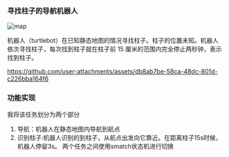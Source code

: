 

### 寻找柱子的导航机器人

![map](https://github.com/user-attachments/assets/4548cdfa-fbea-47af-87e7-cf186edc299e)



机器人（turtlebot）在已知静态地图的情况寻找柱子。柱子的位置未知。机器人依次寻找柱子，每次找到柱子就在柱子前 15 厘米的范围内完全停止两秒钟，表示找到柱子。



https://github.com/user-attachments/assets/db8ab7be-58ca-48dc-801d-c226bba164f6

### 功能实现
我将该任务划分为两个部分
1.  导航：机器人在静态地图内导航到航点
2.  识别柱子:机器人识别的到柱子，从航点出发向它靠近。在距离柱子15s时候，机器人停留3s。
两个任务之间使用smatch状态机进行切换
